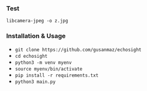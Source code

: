 ### Test

`libcamera-jpeg -o z.jpg`

### Installation & Usage

* `git clone https://github.com/gusanmaz/echosight`
* `cd echosight`
* `python3 -m venv myenv`
* `source myenv/bin/activate`
* `pip install -r requirements.txt`
* `python3 main.py`
